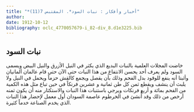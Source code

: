 ```yaml
---
title: "*أخبار وأفكار : نبات السود*. المقتبس 7(11)"
author: 
date: 1912-10-12
bibliography: oclc_4770057679-i_82-div_8.d1e3225.bib
---
```




##  نبات السود 


 خاضت المجلات العلمية بالنبات البديع الذي يكثر في النيل الأزرق والنيل البيض ويسمى السود ولم يعرف  أحد  يحسن الانتفاع من هذا النبات حتى الآن حتى قام عالمان ألمانيان وأثبتا أنه ينفع للوقود بدل الفحم وذلك بأن يقصل ويجمع كالقش حزماً ويحمل في النيل ولا يلبث أن ينشف ويقطع ثمن كل طن  ثمانية  و  عشرين  فرنكاً في حين تباع مثل هذه الكمية من الفحم بمائة و  أربع  فرنكات ويرجي باستنبات هذا النبات والاستكثار منه أن يكون ثمنه أرخص من ذلك وقد أُنشئ في الخرطوم عاصمة السودان أول معمل لإحضار هذا النبات الذي يخدم الصناعة خدماً كثيرة. 

